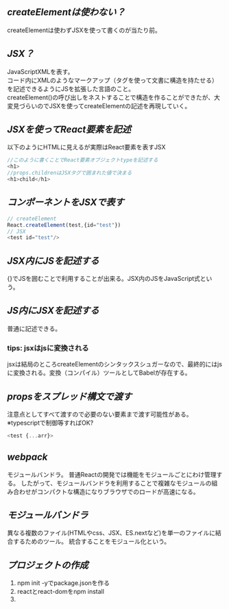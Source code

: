 ## ***createElementは使わない？***
createElementは使わずJSXを使って書くのが当たり前。

## ***JSX？***
JavaScriptXMLを表す。  
コード内にXMLのようなマークアップ（タグを使って文書に構造を持たせる）を記述できるようにJSを拡張した言語のこと。  
createElement()の呼び出しをネストすることで構造を作ることができたが、大変見づらいのでJSXを使ってcreateElementの記述を再現していく。

## ***JSXを使ってReact要素を記述***
以下のようにHTMLに見えるが実際はReact要素を表すJSX
```ts
//このように書くことでReact要素オブジェクトtypeを記述する
<h1> 
//props.childrenはJSXタグで囲まれた値で決まる
<h1>child</h1>
```

## ***コンポーネントをJSXで表す***
```ts
// createElement
React.createElement(test,{id="test"}) 
// JSX
<test id="test"/>
```

## ***JSX内にJSを記述する***
{}でJSを囲むことで利用することが出来る。JSX内のJSをJavaScript式という。

## ***JS内にJSXを記述する***
普通に記述できる。

### tips: jsxはjsに変換される
jsxは結局のところcreateElementのシンタックスシュガーなので、最終的にはjsに変換される。変換（コンパイル）ツールとしてBabelが存在する。

## ***propsをスプレッド構文で渡す***
注意点としてすべて渡すので必要のない要素まで渡す可能性がある。
※typescriptで制御等すればOK?
```ts
<test {...arr}>
```

## ***webpack***
モジュールバンドラ。
普通Reactの開発では機能をモジュールごとにわけ管理する。
したがって、モジュールバンドラを利用することで複雑なモジュールの組み合わせがコンパクトな構造になりブラウザでのロードが高速になる。

## ***モジュールバンドラ***
異なる複数のファイル(HTMLやcss、JSX、ES.nextなど)を単一のファイルに結合するためのツール。
統合することをモジュール化という。

## ***プロジェクトの作成***
1. npm init -yでpackage.jsonを作る
2. reactとreact-domをnpm install
3. 
